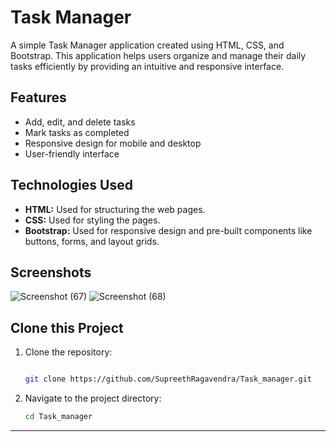 

# Task Manager

A simple Task Manager application created using HTML, CSS, and Bootstrap. This application helps users organize and manage their daily tasks efficiently by providing an intuitive and responsive interface.

## Features
- Add, edit, and delete tasks
- Mark tasks as completed
- Responsive design for mobile and desktop
- User-friendly interface

## Technologies Used
- **HTML:** Used for structuring the web pages.
- **CSS:** Used for styling the pages.
- **Bootstrap:** Used for responsive design and pre-built components like buttons, forms, and layout grids.

## Screenshots
![Screenshot (67)](https://github.com/user-attachments/assets/a801fb39-1ffc-49f3-8a1c-37730032def8)
![Screenshot (68)](https://github.com/user-attachments/assets/3ec04599-7039-4666-ad4a-048126bf5ee2)

## Clone this Project

1. Clone the repository:
    ```bash
   
    git clone https://github.com/SupreethRagavendra/Task_manager.git

    ```

2. Navigate to the project directory:
    ```bash
    cd Task_manager
    ```

--- 
